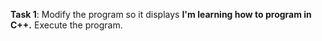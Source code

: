 **Task 1**: Modify the program so it displays **I'm learning how to program in C++.** Execute the program.
